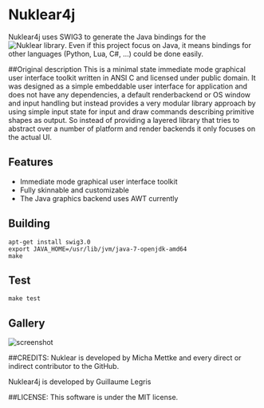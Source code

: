 
# Nuklear4j

Nuklear4j uses SWIG3 to generate the Java bindings for the ![Nuklear library](https://github.com/vurtun/nuklear). Even if this project focus on Java, it means bindings for other languages (Python, Lua, C#, ...) could be done easily.

##Original description
This is a minimal state immediate mode graphical user interface toolkit
written in ANSI C and licensed under public domain. It was designed as a simple
embeddable user interface for application and does not have any dependencies,
a default renderbackend or OS window and input handling but instead provides a very modular
library approach by using simple input state for input and draw
commands describing primitive shapes as output. So instead of providing a
layered library that tries to abstract over a number of platform and
render backends it only focuses on the actual UI.

## Features
- Immediate mode graphical user interface toolkit
- Fully skinnable and customizable
- The Java graphics backend uses AWT currently

## Building

```
apt-get install swig3.0 
export JAVA_HOME=/usr/lib/jvm/java-7-openjdk-amd64
make
```

## Test

```
make test
```

## Gallery
![screenshot](https://raw.githubusercontent.com/glegris/nuklear4j/resources/nuklear4j%20-%2013052016.png)

##CREDITS:
Nuklear is developed by Micha Mettke and every direct or indirect contributor to the GitHub.

Nuklear4j is developed by Guillaume Legris

##LICENSE:
This software is under the MIT license.

